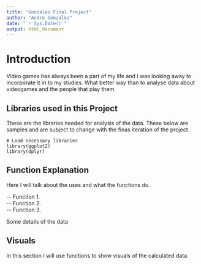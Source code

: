 ```yaml
---
title: "Gonzalez Final Project"
author: "Andre Gonzalez"
date: "`r Sys.Date()`"
output: html_document
---
```



# Introduction

Video games has always been a part of my life and I was looking away to incorporate it in to my studies. What better way than to analyse data about videogames and the people that play them.  


## Libraries used in this Project

These are the libraries needed for analysis of the data. These below are samples and are subject to change with the finas iteration of the project.


```{r setup, include=FALSE}
# Load necessary libraries
library(ggplot2)
library(dplyr)
```

##  Function Explanation

Here I will talk about the uses and what the functions do. 

-- Function 1.  
-- Function 2.  
-- Function 3.  

Some details of the data


## Visuals 

In this section I will use functions to show visuals of the calculated data. 
